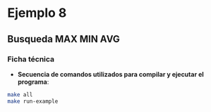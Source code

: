 # Ejemplo 8
## Busqueda MAX MIN AVG

### Ficha técnica
- **Secuencia de comandos utilizados para compilar y ejecutar el programa**:
```bash
make all
make run-example
```